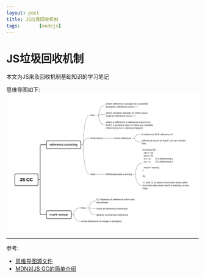 ```yaml
---
layout: post
title: JS垃圾回收机制
tags:       [nodejs]
---
```


# JS垃圾回收机制
本文为JS来及回收机制基础知识的学习笔记

思维导图如下:
![思维导图](https://github.com/jituanlin/public-docs/blob/master/public-mindmaps/JS%20GC.png?raw=true)

--- 
参考:
- [思维导图源文件](https://github.com/jituanlin/public-docs/blob/master/public-mindmaps/JS%20GC.xmind)
- [MDN对JS GC的简单介绍](https://developer.mozilla.org/en-US/docs/Web/JavaScript/Memory_Management)
